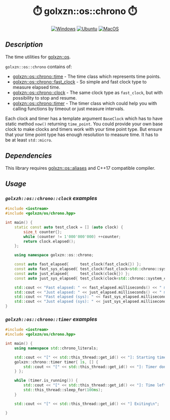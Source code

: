<h1 align="center">⏱️ golxzn::os::chrono ⏱️</h1>

<div align="center">

[![Windows](https://github.com/golxzn/os-chrono/actions/workflows/ci-static-lib-windows.yml/badge.svg)][ci-windows]
[![Ubuntu](https://github.com/golxzn/os-chrono/actions/workflows/ci-static-lib-ubuntu.yml/badge.svg)][ci-ubuntu]
[![MacOS](https://github.com/golxzn/os-chrono/actions/workflows/ci-static-lib-macos.yml/badge.svg)][ci-macos]
</div>


<h2><b><i>Description</i></b></h2>

The time utilities for [golxzn::os](https://github.com/golxzn/os).

`golxzn::os::chrono` contains of:

- [golxzn::os::chrono::time](code/include/golxzn/os/chrono/time.hpp) - The time class which represents time points.
- [golxzn::os::chrono::fast_clock](code/include/golxzn/os/chrono/clock.hpp) - So simple and fast clock type to measure elapsed time.
- [golxzn::os::chrono::clock](code/include/golxzn/os/chrono/clock.hpp) - The same clock type as `fast_clock`, but with possibility to stop and resume.
- [golxzn::os::chrono::timer](code/include/golxzn/os/chrono/timer.hpp) - The timer class which could help you with calling functions by timeout or just measure intervals.

Each clock and timer has a template argument `BaseClock` which has to have static method `now()` returning `time_point`.
You could provide your own base clock to make clocks and timers work with your time point type. But ensure that your time point type has enough resolution to measure time. It has to be at least `std::micro`.

<h2><b><i>Dependencies</i></b></h2>

This library requires [golxzn::os::aliases](https://github.com/golxzn/os-aliases.git) and C++17 compatible compiler.

<h2><b><i>Usage</i></b></h2>

<h3><i><code>golxzh::os::chrono::clock</code> examples</i></h3>

```cpp
#include <iostream>
#include <golxzn/os/chrono.hpp>

int main() {
	static const auto test_clock = [] (auto clock) {
		size_t counter{};
		while (counter != 1'000'000'000) ++counter;
		return clock.elapsed();
	};

	using namespace golxzn::os::chrono;

	const auto fast_elapsed{     test_clock(fast_clock{}) };
	const auto fast_sys_elapsed{ test_clock(fast_clock<std::chrono::system_clock>{}) };
	const auto just_elapsed{     test_clock(clock{}) };
	const auto just_sys_elapsed{ test_clock(clock<std::chrono::system_clock>{}) };

	std::cout << "Fast elapsed: " << fast_elapsed.milliseconds() << " milliseconds\n";
	std::cout << "Just elapsed: " << just_elapsed.milliseconds() << " milliseconds\n";
	std::cout << "Fast elapsed (sys): " << fast_sys_elapsed.milliseconds() << " milliseconds\n";
	std::cout << "Just elapsed (sys): " << just_sys_elapsed.milliseconds() << " milliseconds\n";
}
```

<h3><i><code>golxzh::os::chrono::timer</code> examples</i></h3>

```cpp
#include <iostream>
#include <golxzn/os/chrono.hpp>

int main() {
	using namespace std::chrono_literals;

	std::cout << "[" << std::this_thread::get_id() << "]: Starting timer for 2 sec\n";
	golxzn::chrono::timer timer{ 1s, [] {
		std::cout << "[" << std::this_thread::get_id() << "]: Timer done\n";
	} };

	while (timer.is_running()) {
		std::cout << "[" << std::this_thread::get_id() << "]: Time left: " << timer.time_left().milliseconds() << " milliseconds\n";
		std::this_thread::sleep_for(100ms);
	}

	std::cout << "[" << std::this_thread::get_id() << "] Exiting\n";

}
```

[ci-windows]: https://github.com/golxzn/os-chrono/actions/workflows/ci-static-lib-windows.yml
[ci-ubuntu]: https://github.com/golxzn/os-chrono/actions/workflows/ci-static-lib-ubuntu.yml
[ci-macos]: https://github.com/golxzn/os-chrono/actions/workflows/ci-static-lib-macos.yml


